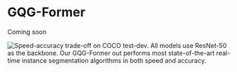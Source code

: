 # GQG-Former
Coming soon

![Speed-accuracy trade-off on COCO test-dev. All models use ResNet-50 as the backbone. Our GQG-Former out performs most state-of-the-art real-time instance segmentation algorithms in both speed and accuracy.](images/‎图片1.svg)
